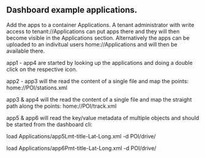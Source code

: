 ## Dashboard example applications.
Add the apps to a container Applications.
A tenant administrator with write access to tenant://Applications can put apps there and they will then become visible in the Applications section.
Alternatively the apps can be uploaded to an indivitual users home://Applications and will then be available there.

app1 - app4 are started by looking up the applications and doing a double click on the respective icon.

app2 - app3 will the read the content of a single file and map the points:
home://POI/stations.xml

app3 & app4 will the read the content of a single file and map the straight path along the points:
home://POI/track.xml

app5 & app6 will read the key/value metadata of multiple objects and should be started from the dashboard cli:

load Applications/app5Lmt-title-Lat-Long.xml -d POI/drive/

load Applications/app6Pmt-title-Lat-Long.xml -d POI/drive/
